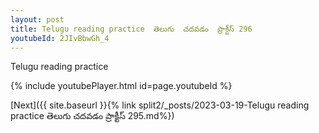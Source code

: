 ```yaml
---
layout: post
title: Telugu reading practice  తెలుగు  చదవడం  ప్రాక్టీస్ 296
youtubeId: 2JIvBbwGh_4
---
```

 
 
Telugu reading practice
 
 
 
 
 


{% include youtubePlayer.html id=page.youtubeId %}
 
[Next]({{ site.baseurl }}{% link  split2/_posts/2023-03-19-Telugu reading practice  తెలుగు  చదవడం  ప్రాక్టీస్ 295.md%})
 
